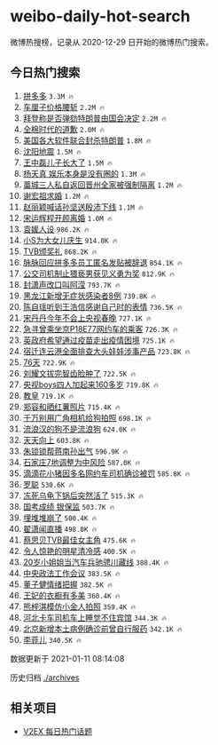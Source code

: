 # weibo-daily-hot-search

微博热搜榜，记录从 2020-12-29 日开始的微博热门搜索。

## 今日热门搜索

<!-- BEGIN -->

1. [拼多多](https://s.weibo.com/weibo?q=%E6%8B%BC%E5%A4%9A%E5%A4%9A&Refer=top) `3.3M 🔥`
1. [车厘子价格腰斩](https://s.weibo.com/weibo?q=%23%E8%BD%A6%E5%8E%98%E5%AD%90%E4%BB%B7%E6%A0%BC%E8%85%B0%E6%96%A9%23&Refer=top) `2.2M 🔥`
1. [拜登称是否弹劾特朗普由国会决定](https://s.weibo.com/weibo?q=%E6%8B%9C%E7%99%BB%E7%A7%B0%E6%98%AF%E5%90%A6%E5%BC%B9%E5%8A%BE%E7%89%B9%E6%9C%97%E6%99%AE%E7%94%B1%E5%9B%BD%E4%BC%9A%E5%86%B3%E5%AE%9A&Refer=top) `2.2M 🔥`
1. [全棉时代的道歉](https://s.weibo.com/weibo?q=%E5%85%A8%E6%A3%89%E6%97%B6%E4%BB%A3%E7%9A%84%E9%81%93%E6%AD%89&Refer=top) `2.0M 🔥`
1. [美国各大软件联合封杀特朗普](https://s.weibo.com/weibo?q=%23%E7%BE%8E%E5%9B%BD%E5%90%84%E5%A4%A7%E8%BD%AF%E4%BB%B6%E8%81%94%E5%90%88%E5%B0%81%E6%9D%80%E7%89%B9%E6%9C%97%E6%99%AE%23&Refer=top) `1.8M 🔥`
1. [沈阳地震](https://s.weibo.com/weibo?q=%23%E6%B2%88%E9%98%B3%E5%9C%B0%E9%9C%87%23&Refer=top) `1.5M 🔥`
1. [王中磊儿子长大了](https://s.weibo.com/weibo?q=%E7%8E%8B%E4%B8%AD%E7%A3%8A%E5%84%BF%E5%AD%90%E9%95%BF%E5%A4%A7%E4%BA%86&Refer=top) `1.5M 🔥`
1. [杨天真 娱乐本身是没有圈的](https://s.weibo.com/weibo?q=%E6%9D%A8%E5%A4%A9%E7%9C%9F%20%E5%A8%B1%E4%B9%90%E6%9C%AC%E8%BA%AB%E6%98%AF%E6%B2%A1%E6%9C%89%E5%9C%88%E7%9A%84&Refer=top) `1.3M 🔥`
1. [藁城三人私自返回晋州全家被强制隔离](https://s.weibo.com/weibo?q=%23%E8%97%81%E5%9F%8E%E4%B8%89%E4%BA%BA%E7%A7%81%E8%87%AA%E8%BF%94%E5%9B%9E%E6%99%8B%E5%B7%9E%E5%85%A8%E5%AE%B6%E8%A2%AB%E5%BC%BA%E5%88%B6%E9%9A%94%E7%A6%BB%23&Refer=top) `1.2M 🔥`
1. [谢宏祖求婚](https://s.weibo.com/weibo?q=%E8%B0%A2%E5%AE%8F%E7%A5%96%E6%B1%82%E5%A9%9A&Refer=top) `1.2M 🔥`
1. [赵丽颖喊话孙坚送殷沛下线](https://s.weibo.com/weibo?q=%23%E8%B5%B5%E4%B8%BD%E9%A2%96%E5%96%8A%E8%AF%9D%E5%AD%99%E5%9D%9A%E9%80%81%E6%AE%B7%E6%B2%9B%E4%B8%8B%E7%BA%BF%23&Refer=top) `1.1M 🔥`
1. [宋运辉程开颜离婚](https://s.weibo.com/weibo?q=%23%E5%AE%8B%E8%BF%90%E8%BE%89%E7%A8%8B%E5%BC%80%E9%A2%9C%E7%A6%BB%E5%A9%9A%23&Refer=top) `1.0M 🔥`
1. [袁媛人设](https://s.weibo.com/weibo?q=%23%E8%A2%81%E5%AA%9B%E4%BA%BA%E8%AE%BE%23&Refer=top) `986.2K 🔥`
1. [小S为大女儿庆生](https://s.weibo.com/weibo?q=%E5%B0%8FS%E4%B8%BA%E5%A4%A7%E5%A5%B3%E5%84%BF%E5%BA%86%E7%94%9F&Refer=top) `914.0K 🔥`
1. [TVB颁奖礼](https://s.weibo.com/weibo?q=TVB%E9%A2%81%E5%A5%96%E7%A4%BC&Refer=top) `868.2K 🔥`
1. [脉脉回应拼多多员工匿名发贴被辞退](https://s.weibo.com/weibo?q=%23%E8%84%89%E8%84%89%E5%9B%9E%E5%BA%94%E6%8B%BC%E5%A4%9A%E5%A4%9A%E5%91%98%E5%B7%A5%E5%8C%BF%E5%90%8D%E5%8F%91%E8%B4%B4%E8%A2%AB%E8%BE%9E%E9%80%80%23&Refer=top) `854.1K 🔥`
1. [公交司机制止猥亵男获见义勇为奖](https://s.weibo.com/weibo?q=%23%E5%85%AC%E4%BA%A4%E5%8F%B8%E6%9C%BA%E5%88%B6%E6%AD%A2%E7%8C%A5%E4%BA%B5%E7%94%B7%E8%8E%B7%E8%A7%81%E4%B9%89%E5%8B%87%E4%B8%BA%E5%A5%96%23&Refer=top) `812.9K 🔥`
1. [封潇声改口叫阿滢](https://s.weibo.com/weibo?q=%23%E5%B0%81%E6%BD%87%E5%A3%B0%E6%94%B9%E5%8F%A3%E5%8F%AB%E9%98%BF%E6%BB%A2%23&Refer=top) `793.7K 🔥`
1. [黑龙江新增无症状感染者8例](https://s.weibo.com/weibo?q=%23%E9%BB%91%E9%BE%99%E6%B1%9F%E6%96%B0%E5%A2%9E%E6%97%A0%E7%97%87%E7%8A%B6%E6%84%9F%E6%9F%93%E8%80%858%E4%BE%8B%23&Refer=top) `739.8K 🔥`
1. [陈自瑶听到王浩信感谢自己时的表情](https://s.weibo.com/weibo?q=%E9%99%88%E8%87%AA%E7%91%B6%E5%90%AC%E5%88%B0%E7%8E%8B%E6%B5%A9%E4%BF%A1%E6%84%9F%E8%B0%A2%E8%87%AA%E5%B7%B1%E6%97%B6%E7%9A%84%E8%A1%A8%E6%83%85&Refer=top) `736.5K 🔥`
1. [宋丹丹今年不会上央视春晚](https://s.weibo.com/weibo?q=%23%E5%AE%8B%E4%B8%B9%E4%B8%B9%E4%BB%8A%E5%B9%B4%E4%B8%8D%E4%BC%9A%E4%B8%8A%E5%A4%AE%E8%A7%86%E6%98%A5%E6%99%9A%23&Refer=top) `727.1K 🔥`
1. [急寻曾乘坐京P18E77网约车的乘客](https://s.weibo.com/weibo?q=%E6%80%A5%E5%AF%BB%E6%9B%BE%E4%B9%98%E5%9D%90%E4%BA%ACP18E77%E7%BD%91%E7%BA%A6%E8%BD%A6%E7%9A%84%E4%B9%98%E5%AE%A2&Refer=top) `726.3K 🔥`
1. [英政府希望通过疫苗走出疫情困境](https://s.weibo.com/weibo?q=%E8%8B%B1%E6%94%BF%E5%BA%9C%E5%B8%8C%E6%9C%9B%E9%80%9A%E8%BF%87%E7%96%AB%E8%8B%97%E8%B5%B0%E5%87%BA%E7%96%AB%E6%83%85%E5%9B%B0%E5%A2%83&Refer=top) `725.1K 🔥`
1. [宿迁连云港全面排查大头娃娃涉事产品](https://s.weibo.com/weibo?q=%E5%AE%BF%E8%BF%81%E8%BF%9E%E4%BA%91%E6%B8%AF%E5%85%A8%E9%9D%A2%E6%8E%92%E6%9F%A5%E5%A4%A7%E5%A4%B4%E5%A8%83%E5%A8%83%E6%B6%89%E4%BA%8B%E4%BA%A7%E5%93%81&Refer=top) `723.8K 🔥`
1. [76天](https://s.weibo.com/weibo?q=76%E5%A4%A9&Refer=top) `722.9K 🔥`
1. [刘耀文拔完智齿脸肿了](https://s.weibo.com/weibo?q=%E5%88%98%E8%80%80%E6%96%87%E6%8B%94%E5%AE%8C%E6%99%BA%E9%BD%BF%E8%84%B8%E8%82%BF%E4%BA%86&Refer=top) `722.5K 🔥`
1. [央视boys四人加起来160多岁](https://s.weibo.com/weibo?q=%23%E5%A4%AE%E8%A7%86boys%E5%9B%9B%E4%BA%BA%E5%8A%A0%E8%B5%B7%E6%9D%A5160%E5%A4%9A%E5%B2%81%23&Refer=top) `719.8K 🔥`
1. [教皇](https://s.weibo.com/weibo?q=%E6%95%99%E7%9A%87&Refer=top) `719.1K 🔥`
1. [郑容和晒红薯照片](https://s.weibo.com/weibo?q=%23%E9%83%91%E5%AE%B9%E5%92%8C%E6%99%92%E7%BA%A2%E8%96%AF%E7%85%A7%E7%89%87%23&Refer=top) `715.4K 🔥`
1. [千万别用广角相机给狗拍照](https://s.weibo.com/weibo?q=%23%E5%8D%83%E4%B8%87%E5%88%AB%E7%94%A8%E5%B9%BF%E8%A7%92%E7%9B%B8%E6%9C%BA%E7%BB%99%E7%8B%97%E6%8B%8D%E7%85%A7%23&Refer=top) `698.1K 🔥`
1. [流浪汉的狗不是流浪狗](https://s.weibo.com/weibo?q=%23%E6%B5%81%E6%B5%AA%E6%B1%89%E7%9A%84%E7%8B%97%E4%B8%8D%E6%98%AF%E6%B5%81%E6%B5%AA%E7%8B%97%23&Refer=top) `624.0K 🔥`
1. [天天向上](https://s.weibo.com/weibo?q=%E5%A4%A9%E5%A4%A9%E5%90%91%E4%B8%8A&Refer=top) `603.8K 🔥`
1. [朱锁锁帮蒋南孙出气](https://s.weibo.com/weibo?q=%23%E6%9C%B1%E9%94%81%E9%94%81%E5%B8%AE%E8%92%8B%E5%8D%97%E5%AD%99%E5%87%BA%E6%B0%94%23&Refer=top) `596.9K 🔥`
1. [石家庄7地调整为中风险](https://s.weibo.com/weibo?q=%23%E7%9F%B3%E5%AE%B6%E5%BA%847%E5%9C%B0%E8%B0%83%E6%95%B4%E4%B8%BA%E4%B8%AD%E9%A3%8E%E9%99%A9%23&Refer=top) `587.0K 🔥`
1. [滴滴花小猪因多名网约车司机确诊被罚](https://s.weibo.com/weibo?q=%23%E6%BB%B4%E6%BB%B4%E8%8A%B1%E5%B0%8F%E7%8C%AA%E5%9B%A0%E5%A4%9A%E5%90%8D%E7%BD%91%E7%BA%A6%E8%BD%A6%E5%8F%B8%E6%9C%BA%E7%A1%AE%E8%AF%8A%E8%A2%AB%E7%BD%9A%23&Refer=top) `585.8K 🔥`
1. [罗聪](https://s.weibo.com/weibo?q=%E7%BD%97%E8%81%AA&Refer=top) `530.6K 🔥`
1. [冻死乌龟下锅后突然活了](https://s.weibo.com/weibo?q=%23%E5%86%BB%E6%AD%BB%E4%B9%8C%E9%BE%9F%E4%B8%8B%E9%94%85%E5%90%8E%E7%AA%81%E7%84%B6%E6%B4%BB%E4%BA%86%23&Refer=top) `515.3K 🔥`
1. [国考成绩 银保监](https://s.weibo.com/weibo?q=%E5%9B%BD%E8%80%83%E6%88%90%E7%BB%A9%20%E9%93%B6%E4%BF%9D%E7%9B%91&Refer=top) `503.7K 🔥`
1. [埋堆堆崩了](https://s.weibo.com/weibo?q=%E5%9F%8B%E5%A0%86%E5%A0%86%E5%B4%A9%E4%BA%86&Refer=top) `500.4K 🔥`
1. [翟潇闻直播](https://s.weibo.com/weibo?q=%E7%BF%9F%E6%BD%87%E9%97%BB%E7%9B%B4%E6%92%AD&Refer=top) `498.0K 🔥`
1. [蔡思贝TVB最佳女主角](https://s.weibo.com/weibo?q=%23%E8%94%A1%E6%80%9D%E8%B4%9DTVB%E6%9C%80%E4%BD%B3%E5%A5%B3%E4%B8%BB%E8%A7%92%23&Refer=top) `475.6K 🔥`
1. [令人惊艳的明星清冷感](https://s.weibo.com/weibo?q=%23%E4%BB%A4%E4%BA%BA%E6%83%8A%E8%89%B3%E7%9A%84%E6%98%8E%E6%98%9F%E6%B8%85%E5%86%B7%E6%84%9F%23&Refer=top) `400.5K 🔥`
1. [20岁小姐姐当汽车兵驰骋川藏线](https://s.weibo.com/weibo?q=%2320%E5%B2%81%E5%B0%8F%E5%A7%90%E5%A7%90%E5%BD%93%E6%B1%BD%E8%BD%A6%E5%85%B5%E9%A9%B0%E9%AA%8B%E5%B7%9D%E8%97%8F%E7%BA%BF%23&Refer=top) `388.4K 🔥`
1. [中央政法工作会议](https://s.weibo.com/weibo?q=%E4%B8%AD%E5%A4%AE%E6%94%BF%E6%B3%95%E5%B7%A5%E4%BD%9C%E4%BC%9A%E8%AE%AE&Refer=top) `383.5K 🔥`
1. [董子健情绪把握](https://s.weibo.com/weibo?q=%23%E8%91%A3%E5%AD%90%E5%81%A5%E6%83%85%E7%BB%AA%E6%8A%8A%E6%8F%A1%23&Refer=top) `382.5K 🔥`
1. [王妃的衣橱有多美](https://s.weibo.com/weibo?q=%23%E7%8E%8B%E5%A6%83%E7%9A%84%E8%A1%A3%E6%A9%B1%E6%9C%89%E5%A4%9A%E7%BE%8E%23&Refer=top) `360.4K 🔥`
1. [熊梓淇模仿小金人拍照](https://s.weibo.com/weibo?q=%23%E7%86%8A%E6%A2%93%E6%B7%87%E6%A8%A1%E4%BB%BF%E5%B0%8F%E9%87%91%E4%BA%BA%E6%8B%8D%E7%85%A7%23&Refer=top) `359.4K 🔥`
1. [河北卡车司机车上睡觉不住宾馆](https://s.weibo.com/weibo?q=%E6%B2%B3%E5%8C%97%E5%8D%A1%E8%BD%A6%E5%8F%B8%E6%9C%BA%E8%BD%A6%E4%B8%8A%E7%9D%A1%E8%A7%89%E4%B8%8D%E4%BD%8F%E5%AE%BE%E9%A6%86&Refer=top) `344.3K 🔥`
1. [北京新增本土病例确诊前曾自行服药](https://s.weibo.com/weibo?q=%23%E5%8C%97%E4%BA%AC%E6%96%B0%E5%A2%9E%E6%9C%AC%E5%9C%9F%E7%97%85%E4%BE%8B%E7%A1%AE%E8%AF%8A%E5%89%8D%E6%9B%BE%E8%87%AA%E8%A1%8C%E6%9C%8D%E8%8D%AF%23&Refer=top) `342.1K 🔥`
1. [李菲儿](https://s.weibo.com/weibo?q=%E6%9D%8E%E8%8F%B2%E5%84%BF&Refer=top) `340.5K 🔥`

数据更新于 2021-01-11 08:14:08

<!-- END -->

历史归档 [./archives](./archives)

## 相关项目

- [V2EX 每日热门话题](https://github.com/realLeonardo/v2ex-daily-hot-topic)
